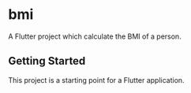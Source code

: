 # bmi

A  Flutter project which calculate the BMI of a person.

## Getting Started

This project is a starting point for a Flutter application.


